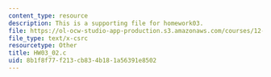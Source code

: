 ```yaml
---
content_type: resource
description: This is a supporting file for homework03.
file: https://ol-ocw-studio-app-production.s3.amazonaws.com/courses/12-010-computational-methods-of-scientific-programming-fall-2011/8b1f8f77f213cb834b181a56391e8502_HW03_02.c
file_type: text/x-csrc
resourcetype: Other
title: HW03_02.c
uid: 8b1f8f77-f213-cb83-4b18-1a56391e8502
---
```


